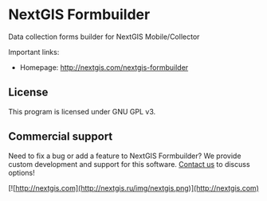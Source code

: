 NextGIS Formbuilder
===================

Data collection forms builder for NextGIS Mobile/Collector

Important links:

* Homepage: http://nextgis.com/nextgis-formbuilder

License
-------------
This program is licensed under GNU GPL v3.

Commercial support
----------
Need to fix a bug or add a feature to NextGIS Formbuilder? We provide custom development and support for this software. [Contact us](http://nextgis.com/contact/) to discuss options!

[![http://nextgis.com](http://nextgis.ru/img/nextgis.png)](http://nextgis.com)
